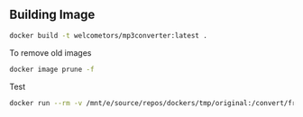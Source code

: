 ## Building Image

```sh
docker build -t welcometors/mp3converter:latest .
```

To remove old images

```sh
docker image prune -f
```

Test

```sh
docker run --rm -v /mnt/e/source/repos/dockers/tmp/original:/convert/from -v /mnt/e/source/repos/dockers/tmp/converted:/convert/to welcometors/mp3converter
```
